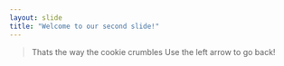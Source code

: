 ```yaml
---
layout: slide
title: "Welcome to our second slide!"
---
```

>Thats the way the cookie crumbles
Use the left arrow to go back!
